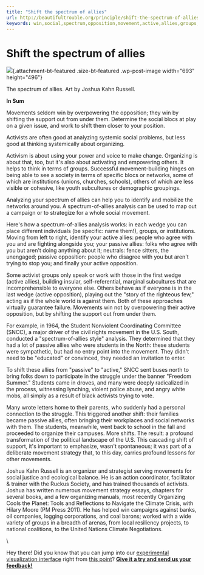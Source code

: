 ```yaml
---
title: "Shift the spectrum of allies"
url: http://beautifultrouble.org/principle/shift-the-spectrum-of-allies/
keywords: win,social,spectrum,opposition,movement,active,allies,groups,shift,students,passive
---
```

Shift the spectrum of allies
============================

![](https://beautifultrouble.org/wp-content/uploads/2012/07/spectrum2.jpg){.attachment-bt-featured .size-bt-featured .wp-post-image width="693" height="496"}

The spectrum of allies. Art by Joshua Kahn Russell.

**In Sum**

Movements seldom win by overpowering the opposition; they win by shifting the support out from under them. Determine the social blocs at play on a given issue, and work to shift them closer to your position.

Activists are often good at analyzing systemic social problems, but less good at thinking systemically about organizing.

Activism is about using your power and voice to make change. Organizing is about that, too, but it's also about activating and empowering others. It helps to think in terms of groups. Successful movement-building hinges on being able to see a society in terms of specific blocs or networks, some of which are institutions (unions, churches, schools), others of which are less visible or cohesive, like youth subcultures or demographic groupings.

Analyzing your spectrum of allies can help you to identify and mobilize the networks around you. A spectrum-of-allies analysis can be used to map out a campaign or to strategize for a whole social movement.

Here's how a spectrum-of-allies analysis works: in each wedge you can place different individuals (be specific: name them!), groups, or institutions. Moving from left to right, identify your active allies: people who agree with you and are fighting alongside you; your passive allies: folks who agree with you but aren't doing anything about it; neutrals: fence sitters, the unengaged; passive opposition: people who disagree with you but aren't trying to stop you; and finally your active opposition.

Some activist groups only speak or work with those in the first wedge (active allies), building insular, self-referential, marginal subcultures that are incomprehensible to everyone else. Others behave as if everyone is in the last wedge (active opposition), playing out the "story of the righteous few," acting as if the whole world is against them. Both of these approaches virtually guarantee failure. Movements win not by overpowering their active opposition, but by shifting the support out from under them.

For example, in 1964, the Student Nonviolent Coordinating Committee (SNCC), a major driver of the civil rights movement in the U.S. South, conducted a "spectrum-of-allies style" analysis. They determined that they had a lot of passive allies who were students in the North: these students were sympathetic, but had no entry point into the movement. They didn't need to be "educated" or convinced, they needed an invitation to enter.

To shift these allies from "passive" to "active," SNCC sent buses north to bring folks down to participate in the struggle under the banner "Freedom Summer." Students came in droves, and many were deeply radicalized in the process, witnessing lynching, violent police abuse, and angry white mobs, all simply as a result of black activists trying to vote.

Many wrote letters home to their parents, who suddenly had a personal connection to the struggle. This triggered another shift: their families became passive allies, often bringing their workplaces and social networks with them. The students, meanwhile, went back to school in the fall and proceeded to organize their campuses. More shifts. The result: a profound transformation of the political landscape of the U.S. This cascading shift of support, it's important to emphasize, wasn't spontaneous; it was part of a deliberate movement strategy that, to this day, carries profound lessons for other movements.

Joshua Kahn Russell is an organizer and strategist serving movements for social justice and ecological balance. He is an action coordinator, facilitator & trainer with the Ruckus Society, and has trained thousands of activists. Joshua has written numerous movement strategy essays, chapters for several books, and a few organizing manuals, most recently Organizing Cools the Planet: Tools and Reflections to Navigate the Climate Crisis, with Hilary Moore (PM Press 2011). He has helped win campaigns against banks, oil companies, logging corporations, and coal barons; worked with a wide variety of groups in a breadth of arenas, from local resiliency projects, to national coalitions, to the United Nations Climate Negotiations.

\

Hey there! Did you know that you can jump into our [experimental visualization interface](http://beautifultrouble.org/2013/03/12/visualize-beautiful-trouble/) right from [this point](http://explore.beautifultrouble.org/#https%3A%2F%2Fbeautifultrouble.org%2Fprinciple%2Fshift-the-spectrum-of-allies%2F)? **[Give it a try and send us your feedback!](http://explore.beautifultrouble.org/#https%3A%2F%2Fbeautifultrouble.org%2Fprinciple%2Fshift-the-spectrum-of-allies%2F)**
